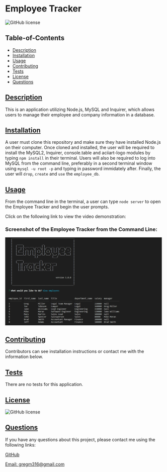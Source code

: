 # Employee Tracker

![GitHub license](https://img.shields.io/badge/license-MIT-blue.svg)

## Table-of-Contents

- [Description](#description)
- [Installation](#installation)
- [Usage](#usage)
- [Contributing](#contributing)
- [Tests](#tests)
- [License](#license)
- [Questions](#questions)

## [Description](#table-of-contents)

This is an application utilizing Node.js, MySQL and Inquirer, which allows users to manage their employee and company information in a database.

## [Installation](#table-of-contents)

A user must clone this repository and make sure they have installed Node.js on their computer. Once cloned and installed, the user will be required to install the MySQL2, Inquirer, console.table and aciiart-logo modules by typing `npm install` in their terminal. Users will also be required to log into MySQL from the command line, preferably in a second terminal window using `mysql -u root -p` and typing in password immidately after. Finally, the user will `drop`, `create` and `use` the `employee_db`.

## [Usage](#table-of-contents)

From the command line in the terminal, a user can type `node server` to open the Employee Tracker and begin the user prompts.

Click on the following link to view the video demonstration:


### **Screenshot of the Employee Tracker from the Command Line:**

![Employee Tracker](./assets/images/employee-tracker.png)

## [Contributing](#table-of-contents)

Contributors can see installation instructions or contact me with the information below.

## [Tests](#table-of-contents)

There are no tests for this application.

## [License](#table-of-contents)

![GitHub license](https://img.shields.io/badge/license-MIT-blue.svg)

## [Questions](#table-of-contents)

If you have any questions about this project, please contact me using the following links:

[GitHub](https://github.com/Gregm316)

[Email: gregm316@gmail.com](mailto:gregm316@gmail.com)
